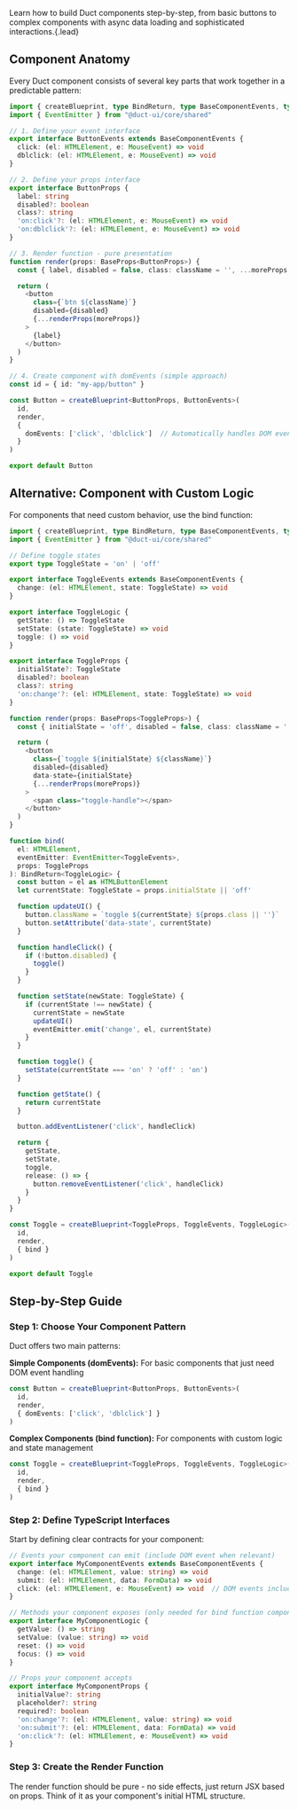 Learn how to build Duct components step-by-step, from basic buttons to complex components with async data loading and sophisticated interactions.{.lead}

## Component Anatomy

Every Duct component consists of several key parts that work together in a predictable pattern:

~~~typescript
import { createBlueprint, type BindReturn, type BaseComponentEvents, type BaseProps } from "@duct-ui/core/blueprint"
import { EventEmitter } from "@duct-ui/core/shared"

// 1. Define your event interface
export interface ButtonEvents extends BaseComponentEvents {
  click: (el: HTMLElement, e: MouseEvent) => void
  dblclick: (el: HTMLElement, e: MouseEvent) => void
}

// 2. Define your props interface  
export interface ButtonProps {
  label: string
  disabled?: boolean
  class?: string
  'on:click'?: (el: HTMLElement, e: MouseEvent) => void
  'on:dblclick'?: (el: HTMLElement, e: MouseEvent) => void
}

// 3. Render function - pure presentation
function render(props: BaseProps<ButtonProps>) {
  const { label, disabled = false, class: className = '', ...moreProps } = props

  return (
    <button
      class={`btn ${className}`}
      disabled={disabled}
      {...renderProps(moreProps)}
    >
      {label}
    </button>
  )
}

// 4. Create component with domEvents (simple approach)
const id = { id: "my-app/button" }

const Button = createBlueprint<ButtonProps, ButtonEvents>(
  id,
  render,
  {
    domEvents: ['click', 'dblclick']  // Automatically handles DOM events
  }
)

export default Button
~~~

## Alternative: Component with Custom Logic

For components that need custom behavior, use the bind function:

~~~typescript
import { createBlueprint, type BindReturn, type BaseComponentEvents, type BaseProps } from "@duct-ui/core/blueprint"
import { EventEmitter } from "@duct-ui/core/shared"

// Define toggle states
export type ToggleState = 'on' | 'off'

export interface ToggleEvents extends BaseComponentEvents {
  change: (el: HTMLElement, state: ToggleState) => void
}

export interface ToggleLogic {
  getState: () => ToggleState
  setState: (state: ToggleState) => void
  toggle: () => void
}

export interface ToggleProps {
  initialState?: ToggleState
  disabled?: boolean
  class?: string
  'on:change'?: (el: HTMLElement, state: ToggleState) => void
}

function render(props: BaseProps<ToggleProps>) {
  const { initialState = 'off', disabled = false, class: className = '', ...moreProps } = props

  return (
    <button
      class={`toggle ${initialState} ${className}`}
      disabled={disabled}
      data-state={initialState}
      {...renderProps(moreProps)}
    >
      <span class="toggle-handle"></span>
    </button>
  )
}

function bind(
  el: HTMLElement, 
  eventEmitter: EventEmitter<ToggleEvents>, 
  props: ToggleProps
): BindReturn<ToggleLogic> {
  const button = el as HTMLButtonElement
  let currentState: ToggleState = props.initialState || 'off'

  function updateUI() {
    button.className = `toggle ${currentState} ${props.class || ''}`
    button.setAttribute('data-state', currentState)
  }

  function handleClick() {
    if (!button.disabled) {
      toggle()
    }
  }

  function setState(newState: ToggleState) {
    if (currentState !== newState) {
      currentState = newState
      updateUI()
      eventEmitter.emit('change', el, currentState)
    }
  }

  function toggle() {
    setState(currentState === 'on' ? 'off' : 'on')
  }

  function getState() {
    return currentState
  }

  button.addEventListener('click', handleClick)

  return {
    getState,
    setState,
    toggle,
    release: () => {
      button.removeEventListener('click', handleClick)
    }
  }
}

const Toggle = createBlueprint<ToggleProps, ToggleEvents, ToggleLogic>(
  id,
  render,
  { bind }
)

export default Toggle
~~~

## Step-by-Step Guide

### Step 1: Choose Your Component Pattern

Duct offers two main patterns:

**Simple Components (domEvents):** For basic components that just need DOM event handling
~~~typescript
const Button = createBlueprint<ButtonProps, ButtonEvents>(
  id,
  render,
  { domEvents: ['click', 'dblclick'] }
)
~~~

**Complex Components (bind function):** For components with custom logic and state management
~~~typescript  
const Toggle = createBlueprint<ToggleProps, ToggleEvents, ToggleLogic>(
  id,
  render,
  { bind }
)
~~~

### Step 2: Define TypeScript Interfaces

Start by defining clear contracts for your component:

~~~typescript
// Events your component can emit (include DOM event when relevant)
export interface MyComponentEvents extends BaseComponentEvents {
  change: (el: HTMLElement, value: string) => void
  submit: (el: HTMLElement, data: FormData) => void
  click: (el: HTMLElement, e: MouseEvent) => void  // DOM events include event object
}

// Methods your component exposes (only needed for bind function components)
export interface MyComponentLogic {
  getValue: () => string
  setValue: (value: string) => void
  reset: () => void
  focus: () => void
}

// Props your component accepts
export interface MyComponentProps {
  initialValue?: string
  placeholder?: string
  required?: boolean
  'on:change'?: (el: HTMLElement, value: string) => void
  'on:submit'?: (el: HTMLElement, data: FormData) => void
  'on:click'?: (el: HTMLElement, e: MouseEvent) => void
}
~~~

### Step 3: Create the Render Function

The render function should be pure - no side effects, just return JSX based on props.
Think of it as your component's initial HTML structure.